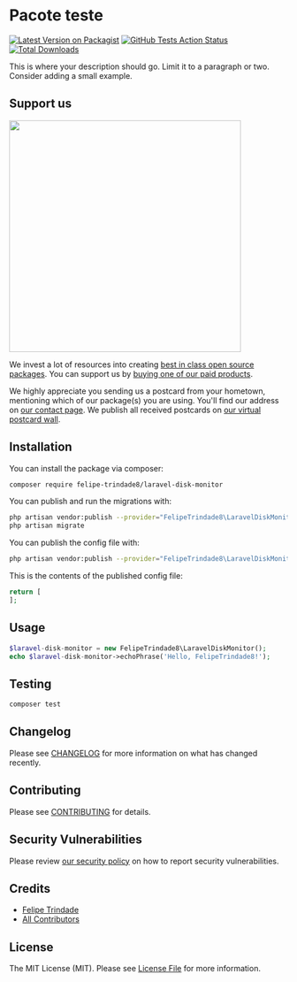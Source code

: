 # Pacote teste

[![Latest Version on Packagist](https://img.shields.io/packagist/v/felipe-trindade8/laravel-disk-monitor.svg?style=flat-square)](https://packagist.org/packages/felipe-trindade8/laravel-disk-monitor)
[![GitHub Tests Action Status](https://img.shields.io/github/workflow/status/felipe-trindade8/laravel-disk-monitor/run-tests?label=tests)](https://github.com/felipe-trindade8/laravel-disk-monitor/actions?query=workflow%3Arun-tests+branch%3Amaster)
[![Total Downloads](https://img.shields.io/packagist/dt/felipe-trindade8/laravel-disk-monitor.svg?style=flat-square)](https://packagist.org/packages/felipe-trindade8/laravel-disk-monitor)

This is where your description should go. Limit it to a paragraph or two. Consider adding a small example.

## Support us

[<img src="https://github-ads.s3.eu-central-1.amazonaws.com/package-laravel-disk-monitor-laravel.jpg?t=1" width="419px" />](https://spatie.be/github-ad-click/package-laravel-disk-monitor-laravel)

We invest a lot of resources into creating [best in class open source packages](https://spatie.be/open-source). You can support us by [buying one of our paid products](https://spatie.be/open-source/support-us).

We highly appreciate you sending us a postcard from your hometown, mentioning which of our package(s) you are using. You'll find our address on [our contact page](https://spatie.be/about-us). We publish all received postcards on [our virtual postcard wall](https://spatie.be/open-source/postcards).

## Installation

You can install the package via composer:

```bash
composer require felipe-trindade8/laravel-disk-monitor
```

You can publish and run the migrations with:

```bash
php artisan vendor:publish --provider="FelipeTrindade8\LaravelDiskMonitor\LaravelDiskMonitorServiceProvider" --tag="migrations"
php artisan migrate
```

You can publish the config file with:

```bash
php artisan vendor:publish --provider="FelipeTrindade8\LaravelDiskMonitor\LaravelDiskMonitorServiceProvider" --tag="config"
```

This is the contents of the published config file:

```php
return [
];
```

## Usage

```php
$laravel-disk-monitor = new FelipeTrindade8\LaravelDiskMonitor();
echo $laravel-disk-monitor->echoPhrase('Hello, FelipeTrindade8!');
```

## Testing

```bash
composer test
```

## Changelog

Please see [CHANGELOG](CHANGELOG.md) for more information on what has changed recently.

## Contributing

Please see [CONTRIBUTING](.github/CONTRIBUTING.md) for details.

## Security Vulnerabilities

Please review [our security policy](../../security/policy) on how to report security vulnerabilities.

## Credits

-   [Felipe Trindade](https://github.com/felipe-trindade8)
-   [All Contributors](../../contributors)

## License

The MIT License (MIT). Please see [License File](LICENSE.md) for more information.

